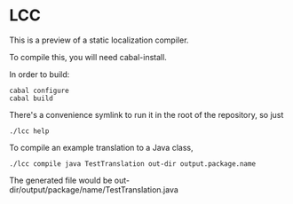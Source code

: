 LCC
===

This is a preview of a static localization compiler.

To compile this, you will need cabal-install.

In order to build:

```
cabal configure
cabal build
```

There's a convenience symlink to run it in the root of the repository, so
just

```
./lcc help
```

To compile an example translation to a Java class,

```
./lcc compile java TestTranslation out-dir output.package.name
```

The generated file would be out-dir/output/package/name/TestTranslation.java
